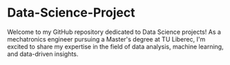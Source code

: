 # Data-Science-Project
Welcome to my GitHub repository dedicated to Data Science projects! As a mechatronics engineer pursuing a Master's degree at TU Liberec, I'm excited to share my expertise in the field of data analysis, machine learning, and data-driven insights.
